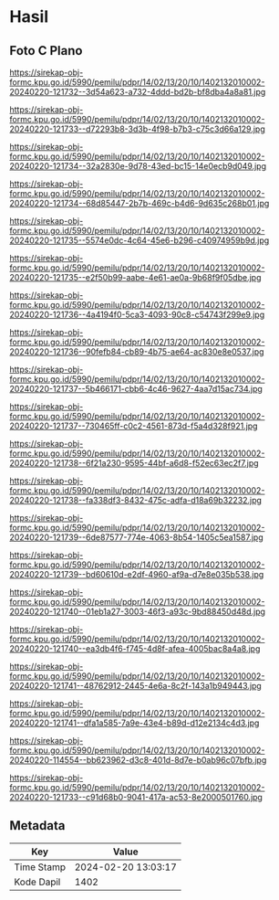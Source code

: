 # Hasil

## Foto C Plano

https://sirekap-obj-formc.kpu.go.id/5990/pemilu/pdpr/14/02/13/20/10/1402132010002-20240220-121732--3d54a623-a732-4ddd-bd2b-bf8dba4a8a81.jpg

https://sirekap-obj-formc.kpu.go.id/5990/pemilu/pdpr/14/02/13/20/10/1402132010002-20240220-121733--d72293b8-3d3b-4f98-b7b3-c75c3d66a129.jpg

https://sirekap-obj-formc.kpu.go.id/5990/pemilu/pdpr/14/02/13/20/10/1402132010002-20240220-121734--32a2830e-9d78-43ed-bc15-14e0ecb9d049.jpg

https://sirekap-obj-formc.kpu.go.id/5990/pemilu/pdpr/14/02/13/20/10/1402132010002-20240220-121734--68d85447-2b7b-469c-b4d6-9d635c268b01.jpg

https://sirekap-obj-formc.kpu.go.id/5990/pemilu/pdpr/14/02/13/20/10/1402132010002-20240220-121735--5574e0dc-4c64-45e6-b296-c40974959b9d.jpg

https://sirekap-obj-formc.kpu.go.id/5990/pemilu/pdpr/14/02/13/20/10/1402132010002-20240220-121735--e2f50b99-aabe-4e61-ae0a-9b68f9f05dbe.jpg

https://sirekap-obj-formc.kpu.go.id/5990/pemilu/pdpr/14/02/13/20/10/1402132010002-20240220-121736--4a4194f0-5ca3-4093-90c8-c54743f299e9.jpg

https://sirekap-obj-formc.kpu.go.id/5990/pemilu/pdpr/14/02/13/20/10/1402132010002-20240220-121736--90fefb84-cb89-4b75-ae64-ac830e8e0537.jpg

https://sirekap-obj-formc.kpu.go.id/5990/pemilu/pdpr/14/02/13/20/10/1402132010002-20240220-121737--5b466171-cbb6-4c46-9627-4aa7d15ac734.jpg

https://sirekap-obj-formc.kpu.go.id/5990/pemilu/pdpr/14/02/13/20/10/1402132010002-20240220-121737--730465ff-c0c2-4561-873d-f5a4d328f921.jpg

https://sirekap-obj-formc.kpu.go.id/5990/pemilu/pdpr/14/02/13/20/10/1402132010002-20240220-121738--6f21a230-9595-44bf-a6d8-f52ec63ec2f7.jpg

https://sirekap-obj-formc.kpu.go.id/5990/pemilu/pdpr/14/02/13/20/10/1402132010002-20240220-121738--fa338df3-8432-475c-adfa-d18a69b32232.jpg

https://sirekap-obj-formc.kpu.go.id/5990/pemilu/pdpr/14/02/13/20/10/1402132010002-20240220-121739--6de87577-774e-4063-8b54-1405c5ea1587.jpg

https://sirekap-obj-formc.kpu.go.id/5990/pemilu/pdpr/14/02/13/20/10/1402132010002-20240220-121739--bd60610d-e2df-4960-af9a-d7e8e035b538.jpg

https://sirekap-obj-formc.kpu.go.id/5990/pemilu/pdpr/14/02/13/20/10/1402132010002-20240220-121740--01eb1a27-3003-46f3-a93c-9bd88450d48d.jpg

https://sirekap-obj-formc.kpu.go.id/5990/pemilu/pdpr/14/02/13/20/10/1402132010002-20240220-121740--ea3db4f6-f745-4d8f-afea-4005bac8a4a8.jpg

https://sirekap-obj-formc.kpu.go.id/5990/pemilu/pdpr/14/02/13/20/10/1402132010002-20240220-121741--48762912-2445-4e6a-8c2f-143a1b949443.jpg

https://sirekap-obj-formc.kpu.go.id/5990/pemilu/pdpr/14/02/13/20/10/1402132010002-20240220-121741--dfa1a585-7a9e-43e4-b89d-d12e2134c4d3.jpg

https://sirekap-obj-formc.kpu.go.id/5990/pemilu/pdpr/14/02/13/20/10/1402132010002-20240220-114554--bb623962-d3c8-401d-8d7e-b0ab96c07bfb.jpg

https://sirekap-obj-formc.kpu.go.id/5990/pemilu/pdpr/14/02/13/20/10/1402132010002-20240220-121733--c91d68b0-9041-417a-ac53-8e2000501760.jpg


## Metadata

| Key        | Value               |
| ---------- | ------------------- |
| Time Stamp | 2024-02-20 13:03:17 |
| Kode Dapil | 1402                |



